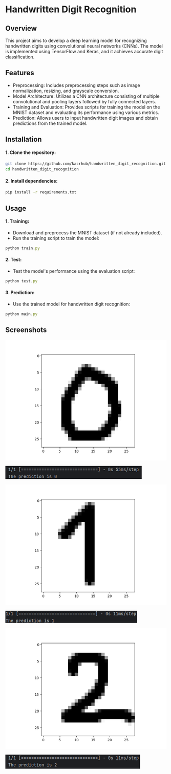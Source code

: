 
# Handwritten Digit Recognition

## Overview

This project aims to develop a deep learning model for recognizing handwritten digits using convolutional neural networks (CNNs). The model is implemented using TensorFlow and Keras, and it achieves accurate digit classification.


## Features

- Preprocessing: Includes preprocessing steps such as image normalization, resizing, and grayscale conversion.
- Model Architecture: Utilizes a CNN architecture consisting of multiple convolutional and pooling layers followed by fully connected layers.
- Training and Evaluation: Provides scripts for training the model on the MNIST dataset and evaluating its performance using various metrics.
- Prediction: Allows users to input handwritten digit images and obtain predictions from the trained model.



## Installation

#### 1. Clone the repository:
 
```bash
git clone https://github.com/kacrhub/handwritten_digit_recognition.git
cd handwritten_digit_recognition
```

#### 2. Install dependencies:
    
```bash
pip install -r requirements.txt

```
## Usage

#### 1. Training:
- Download and preprocess the MNIST dataset (if not already included).
- Run the training script to train the model:

```javascript
python train.py
```

#### 2. Test:
- Test the model's performance using the evaluation script:

```javascript
python test.py
```

#### 3. Prediction:
- Use the trained model for handwritten digit recognition:

```javascript
python main.py
```


## Screenshots

![App Screenshot](https://github.com/kacrhub/Handwritten_Digit_Recognition/blob/main/Screenshots/Figure_1.png?raw=true)

![App Screenshot](https://github.com/kacrhub/Handwritten_Digit_Recognition/blob/main/Screenshots/out_1.png?raw=true)



![App Screenshot](https://github.com/kacrhub/Handwritten_Digit_Recognition/blob/main/Screenshots/Figure_2.png?raw=true)

![App Screenshot](https://github.com/kacrhub/Handwritten_Digit_Recognition/blob/main/Screenshots/out_2.png?raw=true)



![App Screenshot](https://github.com/kacrhub/Handwritten_Digit_Recognition/blob/main/Screenshots/Figure_3.png?raw=true)

![App Screenshot](https://github.com/kacrhub/Handwritten_Digit_Recognition/blob/main/Screenshots/out_3.png?raw=true)


